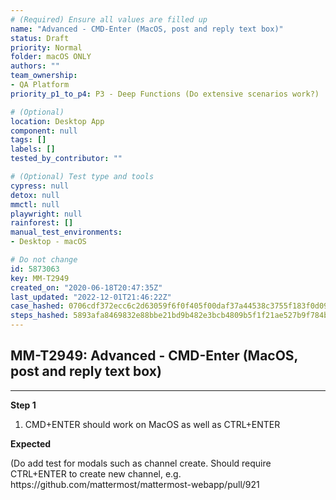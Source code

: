 ```yaml
---
# (Required) Ensure all values are filled up
name: "Advanced - CMD-Enter (MacOS, post and reply text box)"
status: Draft
priority: Normal
folder: macOS ONLY
authors: ""
team_ownership:
- QA Platform
priority_p1_to_p4: P3 - Deep Functions (Do extensive scenarios work?)

# (Optional)
location: Desktop App
component: null
tags: []
labels: []
tested_by_contributor: ""

# (Optional) Test type and tools
cypress: null
detox: null
mmctl: null
playwright: null
rainforest: []
manual_test_environments:
- Desktop - macOS

# Do not change
id: 5873063
key: MM-T2949
created_on: "2020-06-18T20:47:35Z"
last_updated: "2022-12-01T21:46:22Z"
case_hashed: 0706cdf372ecc6c2d63059f6f0f405f00daf37a44538c3755f183f0d0918dd6d2f1614355d6cf6be7d197c31bd585846
steps_hashed: 5893afa8469832e88bbe21bd9b482e3bcb4809b5f1f21ae527b9f784b5023b0d42619342f3543b090e74210f7fbfa65d
---
```


<!-- (Auto-generated) Based on frontmatter's "key" and "name" -->

## MM-T2949: Advanced - CMD-Enter (MacOS, post and reply text box)

---

**Step 1**

1. CMD+ENTER should work on MacOS as well as CTRL+ENTER

**Expected**

(Do add test for modals such as channel create. Should require CTRL+ENTER to create new channel, e.g.\
https\://github.com/mattermost/mattermost-webapp/pull/921
